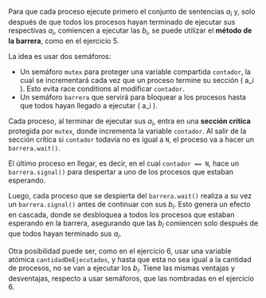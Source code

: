 Para que cada proceso ejecute primero el conjunto de sentencias $a_i$ y, solo después de que todos los procesos hayan terminado de ejecutar sus respectivas $a_i$, comiencen a ejecutar las $b_i$, se puede utilizar el **método de la barrera**, como en el ejercicio 5.

La idea es usar dos semáforos:

- Un semáforo `mutex` para proteger una variable compartida `contador`, la cual se incrementará cada vez que un proceso termine su sección \( a_i \). Esto evita race conditions al modificar `contador`.
- Un semáforo `barrera` que servirá para bloquear a los procesos hasta que todos hayan llegado a ejecutar \( a_i \).

Cada proceso, al terminar de ejecutar sus $a_i$, entra en una **sección crítica** protegida por `mutex`, donde incrementa la variable `contador`. Al salir de la sección crítica si `contador` todavía no es igual a `N`, el proceso va a hacer un `barrera.wait()`.

El último proceso en llegar, es decir, en el cual `contador == N`, hace un `barrera.signal()` para despertar a uno de los procesos que estaban esperando.

Luego, cada proceso que se despierta del `barrera.wait()` realiza a su vez un `barrera.signal()` antes de continuar con sus $b_i$. Esto genera un efecto en cascada, donde se desbloquea a todos los procesos que estaban esperando en la barrera, asegurando que las $b_i$ comiencen solo después de que todos hayan terminado sus $a_i$.

Otra posibilidad puede ser, como en el ejercicio 6, usar una variable atómica `cantidadDeEjecutados`, y hasta que esta no sea igual a la cantidad de procesos, no se van a ejecutar los $b_i$. Tiene las mismas ventajas y desventajas, respecto a usar semáforos, que las nombradas en el ejercicio 6.

